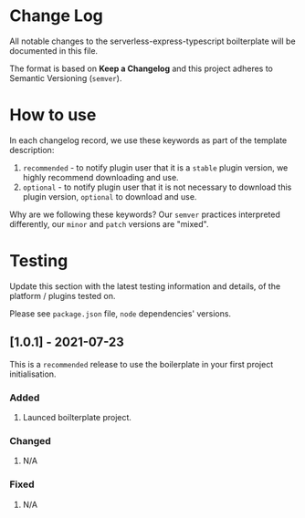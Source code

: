 # Change Log
All notable changes to the serverless-express-typescript boilterplate will be documented in this file.

The format is based on **Keep a Changelog** and this project adheres to Semantic Versioning (`semver`).

# How to use
In each changelog record, we use these keywords as part of the template description:
1. `recommended` - to notify plugin user that it is a `stable` plugin version, we highly recommend downloading and use.
2. `optional` - to notify plugin user that it is not necessary to download this plugin version, `optional` to download and use.

Why are we following these keywords? Our `semver` practices interpreted differently, our `minor` and `patch` versions are "mixed".

# Testing
Update this section with the latest testing information and details, of the platform / plugins tested on.

Please see `package.json` file, `node` dependencies' versions.

## [1.0.1] - 2021-07-23
This is a `recommended` release to use the boilerplate in your first project initialisation.

### Added
1. Launced boilterplate project.
### Changed
1. N/A
### Fixed
1. N/A
